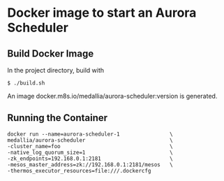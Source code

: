 # Docker image to start an Aurora Scheduler

## Build Docker Image
In the project directory, build with

    $ ./build.sh 

An image docker.m8s.io/medallia/aurora-scheduler:version is generated.

## Running the Container

    docker run --name=aurora-scheduler-1  				\
    medallia/aurora-scheduler             				\
    -cluster_name=foo      								\
    -native_log_quorum_size=1      						\
    -zk_endpoints=192.168.0.1:2181						\
    -mesos_master_address=zk://192.168.0.1:2181/mesos	\
    -thermos_executor_resources=file:///.dockercfg
    
